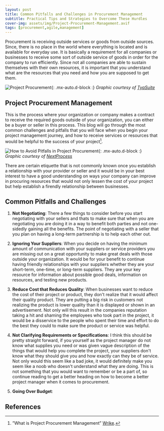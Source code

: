 ```yaml
---
layout: post
title: Common Pitfalls and Challenges in Procurement Management
subtitle: Practical Tips and Strategies to Overcome These Hurdles
cover-img: assets/img/Project-Procurement-Management.avif
tags: [procurement,agile,management]
---
```


Procurement is receiving outside services or goods from outside sources. Since, there is no place in the world where everything is located and is available for everyday use. It is basically a requirement for all companies or businesses to receive some sort of outside service of goods in order for the company to run efficiently. Since not all companies are able to sustain themselves with their own resources, it is important that you understand what are the resources that you need and how you are supposed to get them.

![Project Procurement](/agile-blog/assets/img/procurement-challenges.jpg){: .mx-auto.d-block :}
*Graphic courtesy of [TyaSuite](https://www.tyasuite.com/blog/post/common-procurement-challenges)*

## Project Procurement Management

This is the process where your organization or company makes a contract to receive the required goods outside of your organization, you can either be a buyer or seller in this process. This blog will go through the most common challenges and pitfalls that you will face when you begin your project management journey, and how to receive services or resources that would be helpful to the success of your project[^1].

![How to Avoid Pitfalls in Project Procurement](/agile-blog/assets/img/How-To-Avoid-The-10-Most-Common-Procurement-Mistakes.jpg){: .mx-auto.d-block :}
*Graphic courtesy of [NextProcess](https://www.nextprocess.com/procurement-solutions/common-procurement-mistakes-and-how-to-avoid-them/)*

There are certain etiquette that is not commonly known once you establish a relationship with your provider or seller and it would be in your best interest to have a good understanding on ways your company can improve in procuring resources that would not only lessen the cost of your project but help establish a firendly relationship between businesses.

## Common Pitfalls and Challenges

1. **Not Negotiating**: There a few things to consider before you start negotiating with your sellers and thats to make sure that when you are negotiating you are doing it in a way to benefit both parties and not one-sidedly gaining all the benefits. The point of negotiating with a seller that you plan on having a long-term partnership is to help each other out. 

2. **Ignoring Your Suppliers**: When you decide on having the minimum amount of communication with your suppliers or service providers you are missing out on a great opportunity to make great deals with those outside your organization. It would be for your benefit to continue having friendly relationships with your suppliers whether they are your short-term, one-time, or long-term suppliers. They are your key resource for information about possible good deals, information on resources, and testing new products.

3. **Reduce Cost that Reduces Quality**: When businesses want to reduce the cost of their project or product, they don't realize that it would affect their quality product. They are putting a big risk in customers not realizing the product is lower quality than it is displayed or shown in an advertisement. Not only will this result in the companies reputation taking a hit and shaming the employees who took part in the project, it would be a disservice to the people who spent their time and effort to do the best they could to make sure the product or service was helpful.

4. **Not Clarifying Requirements or Specifications**: I think this should be pretty straight forward, if you yourself as the project manager do not know what supplies you need or was given vague description of the things that would help you complete the project, your suppliers don't know what they should give you and how exactly can they be of service. Not only would this seem like a bad joke, it would definitely make you seem like a noob who doesn't understand what they are doing. This is not something that you would want to remember or be a part of, so continue reading to get a better heading on how to become a better project manager when it comes to procurement.

5. **Going Over Budget**: 

## References

[^1]:”What is Project Procurement Management” [Wrike](https://www.wrike.com/project-management-guide/faq/what-is-project-procurement-management/).
[^2]: "Top 10 Common Procurement Challenges and How to Solve Them"[TyaSuite](https://www.tyasuite.com/blog/post/common-procurement-challenges).
[^3]: "10 Most Costly Procurement Mistakes and How to Avoid Them"[NextProcess](https://www.nextprocess.com/procurement-solutions/common-procurement-mistakes-and-how-to-avoid-them/).
